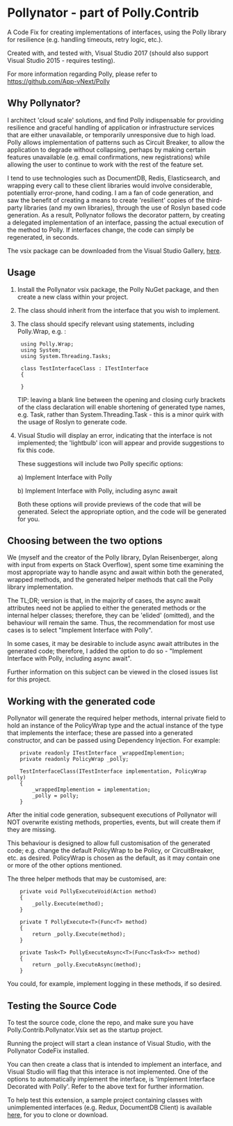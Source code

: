 # Pollynator - part of Polly.ContribA Code Fix for creating implementations of interfaces, using the Polly library for resilience (e.g. handling timeouts, retry logic, etc.).Created with, and tested with, Visual Studio 2017 (should also support Visual Studio 2015 - requires testing). For more information regarding Polly, please refer to https://github.com/App-vNext/Polly## Why Pollynator?I architect 'cloud scale' solutions, and find Polly indispensable for providing resilience and graceful handling of application or infrastructure services that are either unavailable, or temporarily unresponsive due to high load. Polly allows implementation of patterns such as Circuit Breaker, to allow the application to degrade without collapsing, perhaps by making certain features unavailable (e.g. email confirmations, new registrations) while allowing the user to continue to work with the rest of the feature set.I tend to use technologies such as DocumentDB, Redis, Elasticsearch, and wrapping every call to these client libraries would involve considerable, potentially error-prone, hand coding. I am a fan of code generation, and saw the benefit of creating a means to create 'resilient' copies of the third-party libraries (and my own libraries), through the use of Roslyn based code generation. As a result, Pollynator follows the decorator pattern, by creating a delegated implementation of an interface, passing the actual execution of the method to Polly. If interfaces change, the code can simply be regenerated, in seconds.The vsix package can be downloaded from the Visual Studio Gallery, [here](https://marketplace.visualstudio.com/vsgallery/8f1fb8ff-2bd8-49c4-a305-83f7e25b92b9).## Usage1. Install the Pollynator vsix package, the Polly NuGet package, and then create a new class within your project.2. The class should inherit from the interface that you wish to implement.3. The class should specify relevant using statements, including Polly.Wrap, e.g. :    	using Polly.Wrap;    	using System;    	using System.Threading.Tasks;    	class TestInterfaceClass : ITestInterface    	{    	}	TIP: leaving a blank line between the opening and closing curly brackets of the class declaration will enable shortening of generated type names, e.g. Task, rather than System.Threading.Task - this is a minor quirk with the usage of Roslyn to generate code.4. Visual Studio will display an error, indicating that the interface is not implemented; the 'lightbulb' icon will appear and provide suggestions to fix this code.	These suggestions will include two Polly specific options:	a) Implement Interface with Polly	b) Implement Interface with Polly, including async await	Both these options will provide previews of the code that will be generated. Select the appropriate option, and the code will be generated for you.## Choosing between the two optionsWe (myself and the creator of the Polly library, Dylan Reisenberger, along with input from experts on Stack Overflow), spent some time examining the most appropriate way to handle async and await within both the generated, wrapped methods, and the generated helper methods that call the Polly library implementation.The TL;DR; version is that, in the majority of cases, the async await attributes need not be applied to either the generated methods or the internal helper classes; therefore, they can be 'elided' (omitted), and the behaviour will remain the same. Thus, the recommendation for most use cases is to select "Implement Interface with Polly".In some cases, it may be desirable to include async await attributes in the generated code; therefore, I added the option to do so - "Implement Interface with Polly, including async await". Further information on this subject can be viewed in the closed issues list for this project.## Working with the generated codePollynator will generate the required helper methods, internal private field to hold an instance of the PolicyWrap  type and the actual instance of the type that implements the interface; these are passed into a generated constructor, and can be passed using Dependency Injection. For example:        private readonly ITestInterface _wrappedImplemention;        private readonly PolicyWrap _polly;        TestInterfaceClass(ITestInterface implementation, PolicyWrap polly)        {            _wrappedImplemention = implementation;            _polly = polly;        }After the initial code generation, subsequent executions of Pollynator will NOT overwrite existing methods, properties, events, but will create them if they are missing. This behaviour is designed to allow full customisation of the generated code; e.g. change the default PolicyWrap to be Policy, or CircuitBreaker, etc. as desired. PolicyWrap is chosen as the default, as it may contain one or more of the other options mentioned.The three helper methods that may be customised, are:        private void PollyExecuteVoid(Action method)        {            _polly.Execute(method);        }        private T PollyExecute<T>(Func<T> method)        {            return _polly.Execute(method);        }        private Task<T> PollyExecuteAsync<T>(Func<Task<T>> method)        {            return _polly.ExecuteAsync(method);        }You could, for example, implement logging in these methods, if so desired.## Testing the Source CodeTo test the source code, clone the repo, and make sure you have Polly.Contrib.Pollynator.Vsix set as the startup project. Running the project will start a clean instance of Visual Studio, with the Pollynator CodeFix installed. You can then create a class that is intended to implement an interface, and Visual Studio will flag that this interace is not implemented.One of the options to automatically implement the interface, is 'Implement Interface Decorated with Polly'. Refer to the above text for further information.To help test this extension, a sample project containing classes with unimplemented interfaces (e.g. Redux, DocumentDB Client) is available [here](https://github.com/Pro-Coded/Polly.Contrib.Pollynator.Sample), for you to clone or download.